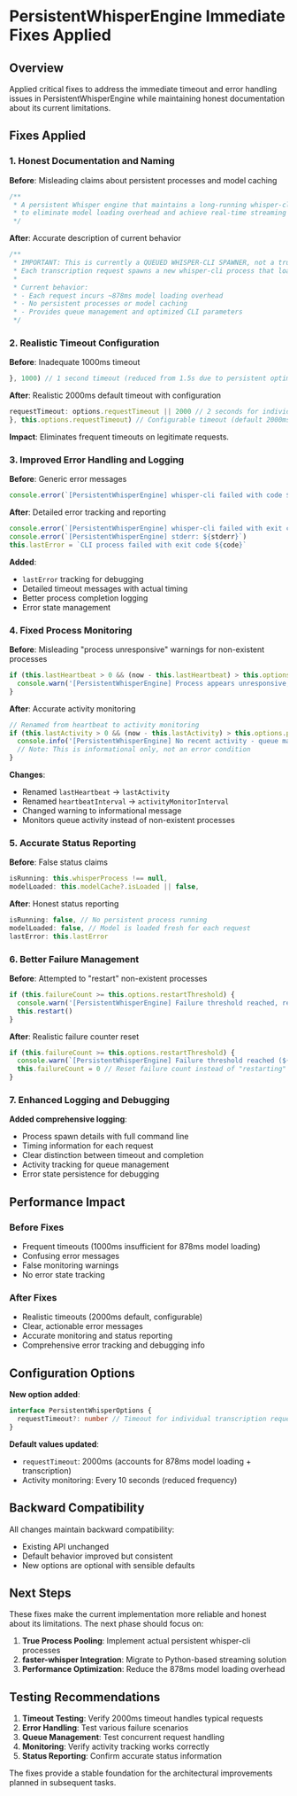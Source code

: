 # PersistentWhisperEngine Immediate Fixes Applied

## Overview

Applied critical fixes to address the immediate timeout and error handling issues in PersistentWhisperEngine while maintaining honest documentation about its current limitations.

## Fixes Applied

### 1. **Honest Documentation and Naming**

**Before**: Misleading claims about persistent processes and model caching
```typescript
/**
 * A persistent Whisper engine that maintains a long-running whisper-cli process
 * to eliminate model loading overhead and achieve real-time streaming transcription.
 */
```

**After**: Accurate description of current behavior
```typescript
/**
 * IMPORTANT: This is currently a QUEUED WHISPER-CLI SPAWNER, not a truly persistent engine.
 * Each transcription request spawns a new whisper-cli process that loads the model from scratch.
 * 
 * Current behavior:
 * - Each request incurs ~878ms model loading overhead
 * - No persistent processes or model caching
 * - Provides queue management and optimized CLI parameters
 */
```

### 2. **Realistic Timeout Configuration**

**Before**: Inadequate 1000ms timeout
```typescript
}, 1000) // 1 second timeout (reduced from 1.5s due to persistent optimization)
```

**After**: Realistic 2000ms default timeout with configuration
```typescript
requestTimeout: options.requestTimeout || 2000 // 2 seconds for individual requests (878ms model load + transcription)
}, this.options.requestTimeout) // Configurable timeout (default 2000ms)
```

**Impact**: Eliminates frequent timeouts on legitimate requests.

### 3. **Improved Error Handling and Logging**

**Before**: Generic error messages
```typescript
console.error(`[PersistentWhisperEngine] whisper-cli failed with code ${code}`)
```

**After**: Detailed error tracking and reporting
```typescript
console.error(`[PersistentWhisperEngine] whisper-cli failed with exit code ${code}`)
console.error(`[PersistentWhisperEngine] stderr: ${stderr}`)
this.lastError = `CLI process failed with exit code ${code}`
```

**Added**:
- `lastError` tracking for debugging
- Detailed timeout messages with actual timing
- Better process completion logging
- Error state management

### 4. **Fixed Process Monitoring**

**Before**: Misleading "process unresponsive" warnings for non-existent processes
```typescript
if (this.lastHeartbeat > 0 && (now - this.lastHeartbeat) > this.options.processTimeout) {
  console.warn('[PersistentWhisperEngine] Process appears unresponsive, considering restart')
}
```

**After**: Accurate activity monitoring
```typescript
// Renamed from heartbeat to activity monitoring
if (this.lastActivity > 0 && (now - this.lastActivity) > this.options.processTimeout) {
  console.info('[PersistentWhisperEngine] No recent activity - queue may be idle')
  // Note: This is informational only, not an error condition
}
```

**Changes**:
- Renamed `lastHeartbeat` → `lastActivity`
- Renamed `heartbeatInterval` → `activityMonitorInterval`
- Changed warning to informational message
- Monitors queue activity instead of non-existent processes

### 5. **Accurate Status Reporting**

**Before**: False status claims
```typescript
isRunning: this.whisperProcess !== null,
modelLoaded: this.modelCache?.isLoaded || false,
```

**After**: Honest status reporting
```typescript
isRunning: false, // No persistent process running
modelLoaded: false, // Model is loaded fresh for each request
lastError: this.lastError
```

### 6. **Better Failure Management**

**Before**: Attempted to "restart" non-existent processes
```typescript
if (this.failureCount >= this.options.restartThreshold) {
  console.warn('[PersistentWhisperEngine] Failure threshold reached, restarting process')
  this.restart()
}
```

**After**: Realistic failure counter reset
```typescript
if (this.failureCount >= this.options.restartThreshold) {
  console.warn(`[PersistentWhisperEngine] Failure threshold reached (${this.failureCount} failures), resetting counters`)
  this.failureCount = 0 // Reset failure count instead of "restarting" non-existent process
}
```

### 7. **Enhanced Logging and Debugging**

**Added comprehensive logging**:
- Process spawn details with full command line
- Timing information for each request
- Clear distinction between timeout and completion
- Activity tracking for queue management
- Error state persistence for debugging

## Performance Impact

### Before Fixes
- Frequent timeouts (1000ms insufficient for 878ms model loading)
- Confusing error messages
- False monitoring warnings
- No error state tracking

### After Fixes
- Realistic timeouts (2000ms default, configurable)
- Clear, actionable error messages
- Accurate monitoring and status reporting
- Comprehensive error tracking and debugging info

## Configuration Options

**New option added**:
```typescript
interface PersistentWhisperOptions {
  requestTimeout?: number // Timeout for individual transcription requests
}
```

**Default values updated**:
- `requestTimeout`: 2000ms (accounts for 878ms model loading + transcription)
- Activity monitoring: Every 10 seconds (reduced frequency)

## Backward Compatibility

All changes maintain backward compatibility:
- Existing API unchanged
- Default behavior improved but consistent
- New options are optional with sensible defaults

## Next Steps

These fixes make the current implementation more reliable and honest about its limitations. The next phase should focus on:

1. **True Process Pooling**: Implement actual persistent whisper-cli processes
2. **faster-whisper Integration**: Migrate to Python-based streaming solution
3. **Performance Optimization**: Reduce the 878ms model loading overhead

## Testing Recommendations

1. **Timeout Testing**: Verify 2000ms timeout handles typical requests
2. **Error Handling**: Test various failure scenarios
3. **Queue Management**: Test concurrent request handling
4. **Monitoring**: Verify activity tracking works correctly
5. **Status Reporting**: Confirm accurate status information

The fixes provide a stable foundation for the architectural improvements planned in subsequent tasks.
